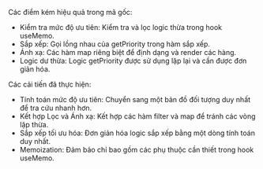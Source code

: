 Các điểm kém hiệu quả trong mã gốc:

-	Kiểm tra mức độ ưu tiên: Kiểm tra và lọc logic thừa trong hook useMemo.
-	Sắp xếp: Gọi lồng nhau của getPriority trong hàm sắp xếp.
-	Ánh xạ: Các hàm map riêng biệt để định dạng và render các hàng.
-	Logic dư thừa: Logic getPriority được sử dụng lặp lại và cần được đơn giản hóa.


Các cải tiến đã thực hiện:

-	Tính toán mức độ ưu tiên: Chuyển sang một bản đồ đối tượng duy nhất để tra cứu nhanh hơn.
-	Kết hợp Lọc và Ánh xạ: Kết hợp các hàm filter và map để tránh các vòng lặp thừa.
-	Sắp xếp tối ưu hóa: Đơn giản hóa logic sắp xếp bằng một dòng tính toán duy nhất.
-	Memoization: Đảm bảo chỉ bao gồm các phụ thuộc cần thiết trong hook useMemo.
